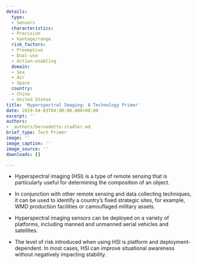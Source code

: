 ```yaml
---
details:
  type:
  - Sensors
  characteristics:
  - Precision
  - Vantage/range
  risk_factors:
  - Preemptive
  - Dual-use
  - Action-enabling
  domain:
  - Sea
  - Air
  - Space
  country:
  - China
  - United States
title: 'Hyperspectral Imaging: A Technology Primer'
date: 2019-04-03T04:00:00.000+00:00
excerpt: ''
authors:
- _authors/bernadette-stadler.md
brief_type: Tech Primer
image: ''
image_caption: ''
image_source: ''
downloads: []

---
```

* Hyperspectral imaging (HSI) is a type of remote sensing that is particularly useful for determining the composition of an object.


* In conjunction with other remote sensing and data collecting techniques, it can be used to identify a country’s fixed strategic sites, for example, WMD production facilities or camouflaged military assets.
* Hyperspectral imaging sensors can be deployed on a variety of platforms, including manned and unmanned aerial vehicles and satellites.
* The level of risk introduced when using HSI is platform and deployment-dependent. In most cases, HSI can improve situational awareness without negatively impacting stability.